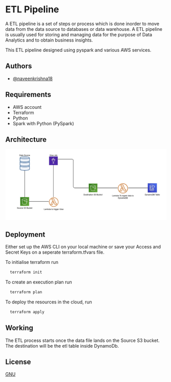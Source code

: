 
# ETL Pipeline 

A ETL pipeline is a set of steps or process which is done inorder to move data from the data source to databases or data warehouse. A ETL pipeline is usually used for storing and managing data for the purpose of Data Analytics and to obtain business insights.

This ETL pipeline designed using pyspark and various AWS   services.


## Authors

- [@naveenkrishna18](https://github.com/naveenkrishna18)


## Requirements
- AWS account
- Terraform
- Python
- Spark with Python (PySpark)

## Architecture
![Architecture](https://github.com/naveenkrishna18/etl-pipeline/blob/main/Images/ETL%20Pipeline%20Architecture.jpg?raw=true)


## Deployment
Either set up the AWS CLI on your local machine or save your Access and Secret Keys on a seperate 
terraform.tfvars file.

To initialise terraform run

```bash
  terraform init
```

To create an execution plan run
```bash
  terraform plan
```
To deploy the resources in the cloud, run
```bash
  terraform apply
```

## Working

The ETL process starts once the data file lands on the Source S3 bucket. The destination will be the etl table inside DynamoDb.


## License

[GNU](https://github.com/naveenkrishna18/etl-pipeline/blob/main/LICENSE)

